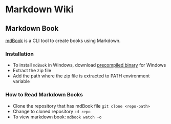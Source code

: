 # Markdown Wiki

## Markdown Book
[mdBook](https://rust-lang.github.io/mdBook/index.html) is a CLI tool to create books using Markdown.

### Installation
* To install `mdBook` in Windows, download [precompiled binary](https://github.com/rust-lang/mdBook/releases) for Windows
* Extract the zip file
* Add the path where the zip file is extracted to PATH environment variable

### How to Read Markdown Books
* Clone the repository that has mdBook file
  `git clone <repo-path>`
* Change to cloned repository
  `cd repo`
* To view markdown book:
  `mdbook watch -o`
